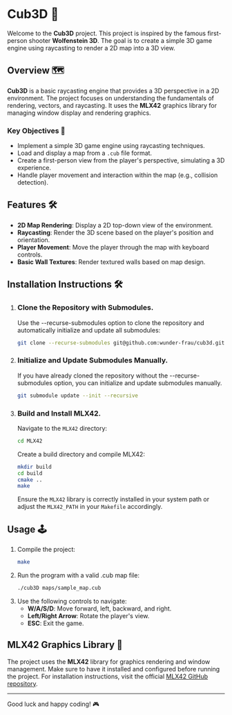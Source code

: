 # Cub3D 🚀

Welcome to the **Cub3D** project. This project is inspired by the famous first-person shooter **Wolfenstein 3D**. The goal is to create a simple 3D game engine using raycasting to render a 2D map into a 3D view.

## Overview 🗺️

**Cub3D** is a basic raycasting engine that provides a 3D perspective in a 2D environment. The project focuses on understanding the fundamentals of rendering, vectors, and raycasting. It uses the **MLX42** graphics library for managing window display and rendering graphics.

### Key Objectives 🎯
- Implement a simple 3D game engine using raycasting techniques.
- Load and display a map from a `.cub` file format.
- Create a first-person view from the player's perspective, simulating a 3D experience.
- Handle player movement and interaction within the map (e.g., collision detection).

## Features 🛠️

- **2D Map Rendering**: Display a 2D top-down view of the environment.
- **Raycasting**: Render the 3D scene based on the player's position and orientation.
- **Player Movement**: Move the player through the map with keyboard controls.
- **Basic Wall Textures**: Render textured walls based on map design.

## Installation Instructions 🛠️

1. ### Clone the Repository with Submodules.
   Use the --recurse-submodules option to clone the repository and automatically initialize and update all submodules:
     ```bash
     git clone --recurse-submodules git@github.com:wunder-frau/cub3d.git
2. ### Initialize and Update Submodules Manually.
   If you have already cloned the repository without the --recurse-submodules option, you can
   initialize and update submodules manually.
     ```bash
     git submodule update --init --recursive
3. ### Build and Install MLX42.
   Navigate to the `MLX42` directory:
     ```bash
     cd MLX42
     ```
   Create a build directory and compile MLX42:
     ```bash
     mkdir build
     cd build
     cmake ..
     make
     ```
   Ensure the `MLX42` library is correctly installed in your system path or adjust the `MLX42_PATH` in your `Makefile` accordingly.
 
## Usage 🕹️

1. Compile the project:
   ```bash
   make

2. Run the program with a valid .cub map file:
   ```bash
   ./cub3D maps/sample_map.cub

2. Use the following controls to navigate:
    - **W/A/S/D**: Move forward, left, backward, and right.
    - **Left/Right Arrow**: Rotate the player's view.
    - **ESC**: Exit the game.

## MLX42 Graphics Library 🎨

The project uses the **MLX42** library for graphics rendering and window management.
Make sure to have it installed and configured before running the project.
For installation instructions, visit the official [MLX42 GitHub repository](https://github.com/codam-coding-college/MLX42).

---

Good luck and happy coding! 🎮



